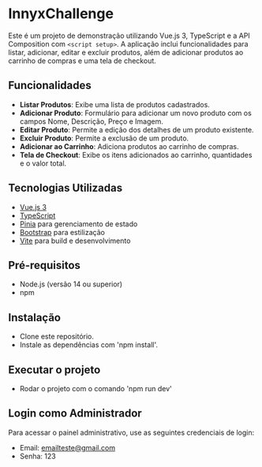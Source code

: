 # InnyxChallenge

Este é um projeto de demonstração utilizando Vue.js 3, TypeScript e a API Composition com `<script setup>`. A aplicação inclui funcionalidades para listar, adicionar, editar e excluir produtos, além de adicionar produtos ao carrinho de compras e uma tela de checkout.

## Funcionalidades

- **Listar Produtos**: Exibe uma lista de produtos cadastrados.
- **Adicionar Produto**: Formulário para adicionar um novo produto com os campos Nome, Descrição, Preço e Imagem.
- **Editar Produto**: Permite a edição dos detalhes de um produto existente.
- **Excluir Produto**: Permite a exclusão de um produto.
- **Adicionar ao Carrinho**: Adiciona produtos ao carrinho de compras.
- **Tela de Checkout**: Exibe os itens adicionados ao carrinho, quantidades e o valor total.

## Tecnologias Utilizadas

- [Vue.js 3](https://v3.vuejs.org/)
- [TypeScript](https://www.typescriptlang.org/)
- [Pinia](https://pinia.vuejs.org/) para gerenciamento de estado
- [Bootstrap](https://getbootstrap.com/) para estilização
- [Vite](https://vitejs.dev/) para build e desenvolvimento

## Pré-requisitos

- Node.js (versão 14 ou superior)
- npm

## Instalação

- Clone este repositório.
- Instale as dependências com 'npm install'.

## Executar o projeto

- Rodar o projeto com o comando 'npm run dev'

## Login como Administrador

Para acessar o painel administrativo, use as seguintes credenciais de login:

- Email: <emailteste@gmail.com>
- Senha: 123
